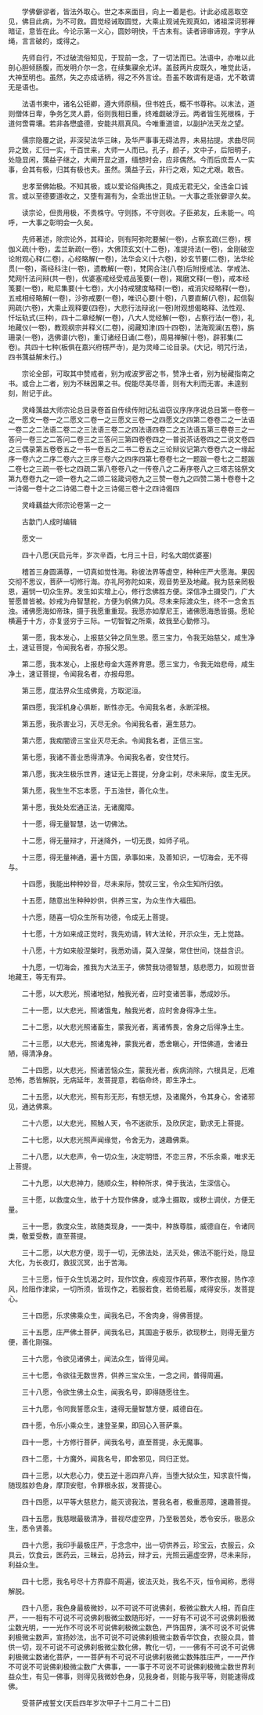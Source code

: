 <!-- { "loadSidebar": true } -->
　　学佛僻谬者，皆法外取心。世之本来面目，向上一着是也。计此必成恶取空见，佛目此病，为不可救。圆觉经诫取圆觉，大乘止观诫先观真如，诸祖深诃邪禅暗证，意皆在此。今论示第一义心，圆妙明快，千古未有。读者谛审谛观，字字从绳，言言破的，或得之。

　　先师自行，不过破流俗知见，于现前一念，了一切法而已。法语中，亦唯以此剖心胆倾肠腹，而发明介尔一念，在续集寱余尤详。盖鼓两片皮既久，唯觉此话，大神至明也。虽然，失之亦成话柄，得之不外言诠。吾虽不敢谓有是语，尤不敢谓无是语也。

　　法语书柬中，诸名公钜卿，遵大师原稿，但书姓氏，概不书尊称。以末法，道则僧体日卑，争务乞灵人爵，俗则我相日重，终难觑破浮云。两者皆生死根株，于道何啻霄壤。若非各懋盛德，安能共扇真风。今唯重道谊，以副护法天龙之望。

　　儒宗隐覆之说，非深契法华三昧，及华严事事无碍法界，未易拈提。求曲尽同异之致，汇归一实，千百世来，大师一人而已。孔子，颜子，文中子，后阳明子，处隐显闲，蕅益子继之，大阐开显之道，缅想时会，应非偶然。今而后庶吾人一实事，会其有极，归其有极也夫。虽然。蕅益子云，非行之艰，知之尤艰。敢告。

　　忠孝至佛始极。不知其极，或以爱论俗典拣之，竟成无君无父，全违金口诚言。或以至德要道收之，又堕有漏有为，全乖出世正轨。一大事之乖张僻谬久矣。

　　读宗论，但贵用极，不贵株守。守则拣，不守则收。子臣弟友，丘未能一。呜呼，一大事之彰明会一久矣。

　　先师著述，除宗论外，其释论，则有阿弥陀要解(一卷)，占察玄疏(三卷)，楞伽义疏(十卷)，盂兰新疏(一卷)，大佛顶玄文(十二卷)，准提持法(一卷)，金刚破空论附观心释(二卷)，心经略解(一卷)，法华会义(十六卷)，妙玄节要(二卷)，法华纶贯(一卷)，斋经科注(一卷)，遗教解(一卷)，梵网合注(八卷)后附授戒法、学戒法、梵网忏法问辩(共一卷)，优婆塞戒经受戒品笺要(一卷)，羯磨文释(一卷)，戒本经笺要(一卷)，毗尼集要(十七卷)，大小持戒犍度略释(一卷)，戒消灾经略释(一卷)，五戒相经略解(一卷)，沙弥戒要(一卷)，唯识心要(十卷)，八要直解(八卷)，起信裂网疏(六卷)，大乘止观释要(四卷)，大悲行法辩讹(一卷)附观想偈略释、法性观、忏坛轨式(三种)，四十二章经解(一卷)，八大人觉经解(一卷)，占察行法(一卷)，礼地藏仪(一卷)，教观纲宗并释义(二卷)，阅藏知津(四十四卷)，法海观澜(五卷)，旃珊录(一卷)，选佛谱(六卷)，重订诸经日诵(二卷)，周易禅解(十卷)，辟邪集(二卷)。共四十七种(板俱在嘉兴府楞严寺)，是为灵峰二论目录。(大记，明咒行法，四书蕅益解未行。)

　　宗论全部，可取其中赞戒者，别为戒波罗密之书，赞净土者，别为秘藏指南之书。或合上二者，别为不昧因果之书。傥能尽美尽善，则有大利而无害。未遑别刻，附记于此。

　　灵峰蕅益大师宗论总目录卷首自传续传附记私谥窃议序序序说总目第一卷卷一之一愿文一卷一之二愿文二卷一之三愿文三卷一之四愿文之四第二卷卷二之一法语一卷二之二法语二卷二之三法语三卷二之四法语四卷二之五法语五第三卷卷三之一答问一卷三之二答问二卷三之三答问三第四卷卷四之一普说茶话卷四之二说文卷四之三偶录第五卷卷五之一书一卷五之二书二卷五之三论辩议记第六卷卷六之一缘起序一卷六之二序二卷六之三序三卷六之四序四第七卷卷七之一题跋一卷七之二题跋二卷七之三疏一卷七之四疏二第八卷卷八之一传卷八之二寿序卷八之三塔志铭祭文第九卷卷九之一颂一卷九之二颂二铭箴词卷九之三赞一卷九之四赞二第十卷卷十之一诗偈一卷十之二诗偈二卷十之三诗偈三卷十之四诗偈四

　　灵峰藕益大师宗论卷第一之一

　　古歙门人成时编辑

　　愿文一

　　四十八愿(天启元年，岁次辛酉，七月三十日，时名大朗优婆塞)

　　稽首三身圆满尊，一切真如觉性海。称彼法界等虚空，种种庄严大愿海。果因交彻不思议，菩萨一切修行海。亦礼阿弥陀如来，观音势至及地藏。我为慈亲罔极恩，遍悯一切众生界。发生如实增上心，修行念佛胜方便。深信净土摄受门，广大誓愿普皆被。妙戒为舟智慧舵，方便为帆佛力风。尽未来际渡众生，终不一念舍五浊。诸佛愿海如帝珠，摄于我愿重重现。我愿亦如摩尼王，诸佛愿海悉皆摄。愿轮横遍于十方，亦复竖穷于三际。一切智智之所乘，故我至心勤修习。

　　第一愿，我本发心，上报慈父钟之凤生恩。愿三宝力，令我无始慈父，咸生净土，速证菩提，令闻我名者，亦报父恩。

　　第二愿，我本发心，上报悲母金大莲养育恩。愿三宝力，令我无始悲母，咸生净土，速证菩提，令闻我名者，亦报母恩。

　　第三愿，度法界众生成佛竟，方取泥洹。

　　第四愿，我淫机身心俱断，断性亦无。令闻我名者，永断淫根。

　　第五愿，我杀害业习，灭尽无余。令闻我名者，遍生慈力。

　　第六愿，我痴闇谤三宝业灭尽无余。令闻我名者，正信三宝。

　　第七愿，我诸不善业悉得清净。令闻我名者，安住梵行。

　　第八愿，我决生极乐世界，速证无上菩提，分身尘刹，尽未来际，度生无厌。

　　第九愿，我生生不忘本愿，于五浊世，善化众生。

　　第十愿，我处处宏通正法，无诸魔障。

　　十一愿，得无量智慧，达一切佛法。

　　十二愿，得无量辩才，开迷降外，一切无畏，如师子吼。

　　十三愿，得无量神通，遍十方国，承事如来，及善知识，一切海会，无不得与。

　　十四愿，我能出种种妙音，尽未来际，赞叹三宝，令众生知所归依。

　　十五愿，随意出生种种妙供，供养三宝，为众生作大福田。

　　十六愿，随喜一切众生所有功德，令成无上菩提。

　　十七愿，十方如来成正觉时，我先劝请，转大法轮，开示众生，无上觉路。

　　十八愿，十方如来般涅槃时，我悉劝请，莫入涅槃，常住世间，饶益含识。

　　十九愿，一切海会，推我为大法王子，佛赞我功德智慧，慈悲愿力，如观世音地藏王，等无有异。

　　二十愿，以大悲光，照诸地狱，触我光者，应时变诸苦事，悉成妙乐。

　　二十一愿，以大悲光，照诸饿鬼，触我光者，应时舍身得净土生。

　　二十二愿，以大悲光照诸畜生，蒙我光者，离诸怖畏，舍身之后得净土生。

　　二十三愿，以大悲光，照诸鬼神，蒙我光者，悉舍瞋心，开悟佛道，舍诸丑陋，得清净身。

　　二十四愿，以大悲光，照诸苦恼众生，蒙我光者，疾病消除，六根具足，厄难恐怖，悉皆解脱，无病延年，发菩提意，若临命终，即生净土。

　　二十五愿，以大悲光，照有形无形，有想无想，及诸魔外，令其身心，舍诸邪见，通达佛乘。

　　二十六愿，以大悲光，照触人天，令不迷欲乐，及欣厌定，勤求无上菩提。

　　二十七愿，以大悲光照声闻缘觉，令舍无为，速趣佛乘。

　　二十八愿，以大悲声，令一切众生，决定明悟，不恋三界，不乐余乘，唯求无上菩提。

　　二十九愿，以大悲神力，随顺众生，种种所求，俾于我法，生深信心。

　　三十愿，以救度众生，故于十方现作佛身，或净土摄取，或秽土调伏，方便无量。

　　三十一愿，救度众生，故随类现身，一一类中，种族尊胜，威德自在，令诸同类，敬爱受教，直至菩提。

　　三十二愿，以大悲方便，现于一切，无佛法处，法灭处，佛法不能行处，隐显大化，为长夜灯，救拔沉冥，出于苦海。

　　三十三愿，恒于众生饥渴之时，现作饮食，疾疫现作药草，寒作衣服，热作凉风，险阻作津梁，一切所须，皆现作之，若服若食，若倚若履，咸得安乐，发菩提心。

　　三十四愿，乐求佛乘众生，闻我名已，不舍肉身，得佛菩提。

　　三十五愿，庄严佛土菩萨，闻我名已，其国逾于极乐，欲现秽土，则得无量方便，善化刚强。

　　三十六愿，令欲见诸佛土，闻法众生，皆得见闻。

　　三十七愿，令欲往无数世界，供养三宝众生，一念之间，普得周遍。

　　三十八愿，令欲生佛土众生，闻我名号，即得随愿往生。

　　三十九愿，令同我誓愿众生，速得无量智慧方便，威德自在。

　　四十愿，令乐小乘众生，速登圣果，即回心入菩萨乘。

　　四十一愿，十方修行菩萨，闻我名号，直至菩提，永无魔事。

　　四十二愿，十方魔外，闻我名号，即舍邪见，同归正觉。

　　四十三愿，以大悲心力，使五逆十恶四弃八弃，当堕大狱众生，知求哀忏悔，随现胜妙色身，摩顶安慰，令罪根永拔，发菩提心。

　　四十四愿，以平等大慈悲力，能灭谤我法，詈我名者，极重恶障，速趣菩提。

　　四十五愿，我慈眼最极清净，普视尽虚空界，乃至极苦处，悉令安乐，极恶众生，悉令贤善。

　　四十六愿，我印手最极庄严，于念念中，出一切供养云，珍宝云，衣服云，众具云，饮食云，医药云，三昧云，总持云，辩才云，光照云遍虚空界，尽未来际，利益众生。

　　四十七愿，我名号尽十方界靡不周遍，彼法灭处，我名不灭，恒令闻称，悉得解脱。

　　四十八愿，我色身最极微妙，以不可说不可说佛刹，极微尘数大人相，而自庄严，一一相有不可说不可说佛刹极微尘数随形好，一一好有不可说不可说佛刹极微尘数光明，一一光作不可说不可说佛刹极微尘数色，严饰国界，演不可说不可说佛刹极微尘数声，宣扬妙法，出不可说不可说佛刹极微尘数香华饮食，衣服众具，普供一切，现不可说不可说佛刹极微尘数化佛，教化一切，一一佛有不可说不可说佛刹极微尘数诸化菩萨，一一菩萨有不可说不可说佛刹极微尘数殊胜庄严，一一严作不可说不可说佛刹极微尘数广大佛事，一一事于不可说不可说佛刹极微尘数世界利益众生，有见一佛事，则得见我微妙色身，见我身者，则能与我平等，则能速得成佛。

　　受菩萨戒誓文(天启四年岁次甲子十二月二十二日)

